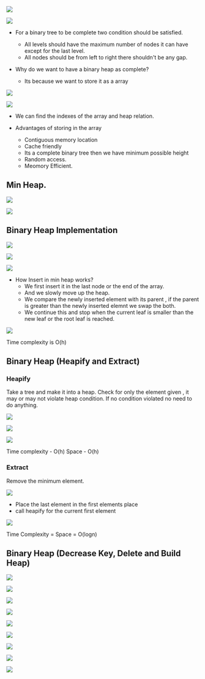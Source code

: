 ![](./images/heap/img1.JPG)

![](./images/heap/img2.JPG)

- For a binary tree to be complete two condition should be satisfied.
    - All levels should have the maximum number of nodes it can have except for the last level.
    - All nodes should be from left to right there shouldn't be any gap. 

- Why do we want to have a binary heap as complete?
    - Its because we want to store it as a array

![](./images/heap/img3.JPG)

![](./images/heap/img4.JPG)

- We can find the indexes of the array and heap relation.

- Advantages of storing in the array
    - Contiguous memory location
    - Cache friendly
    - Its a complete binary tree then we have minimum possible height
    - Random access.
    - Meomory Efficient.

## Min Heap.

![](./images/heap/img5.JPG)

![](./images/heap/img6.JPG)

## Binary Heap Implementation

![](./images/heap/img7.JPG)

![](./images/heap/img8.JPG)

![](./images/heap/img9.JPG)

- How Insert in min heap works?
    - We first insert it in the last node or the end of the array.
    - And we slowly move up the heap.
    - We compare the newly inserted element with its parent , if the parent is greater than the newly inserted elemnt we swap the both.
    - We continue this and stop when the current leaf is smaller than the new leaf or the root leaf is reached.

![](./images/heap/img10.JPG)

Time complexity is O(h)

## Binary Heap (Heapify and Extract)

### Heapify

Take a tree and make it into a heap.
Check for only the element given , it may or may not violate heap condition. If no condition violated no need to do anything.

![](./images/heap/img11.JPG)

![](./images/heap/img12.JPG)

![](./images/heap/img13.JPG)

Time complexity - O(h)
Space - O(h)

### Extract

Remove the minimum element.

![](./images/heap/img14.JPG)

- Place the last element in the first elements place 
- call heapify for the current first element 

![](./images/heap/img15.JPG)

Time Complexity = Space = O(logn)

## Binary Heap (Decrease Key, Delete and Build Heap)

![](./images/heap/img16.JPG)

![](./images/heap/img17.JPG)

![](./images/heap/img18.JPG)

![](./images/heap/img19.JPG)

![](./images/heap/img20.JPG)

![](./images/heap/img21.JPG)

![](./images/heap/img22.JPG)

![](./images/heap/img23.JPG)

![](./images/heap/img24.JPG)